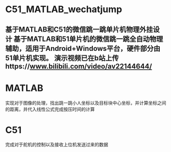 # C51_MATLAB_wechatjump
基于MATLAB和C51的微信跳一跳单片机物理外挂设计
基于MATLAB和51单片机的微信跳一跳全自动物理辅助，适用于Android+Windows平台，硬件部分由51单片机实现。
演示视频已在b站上传https://www.bilibili.com/video/av22144644/
------
# MATLAB
实现对于图像的处理，找出跳一跳小人坐标以及目标块中心坐标，并计算坐标之间的距离，并代入线性公式完成按压时间的计算
# C51
完成对于舵机的控制以及接收上位机发送过来的数据
